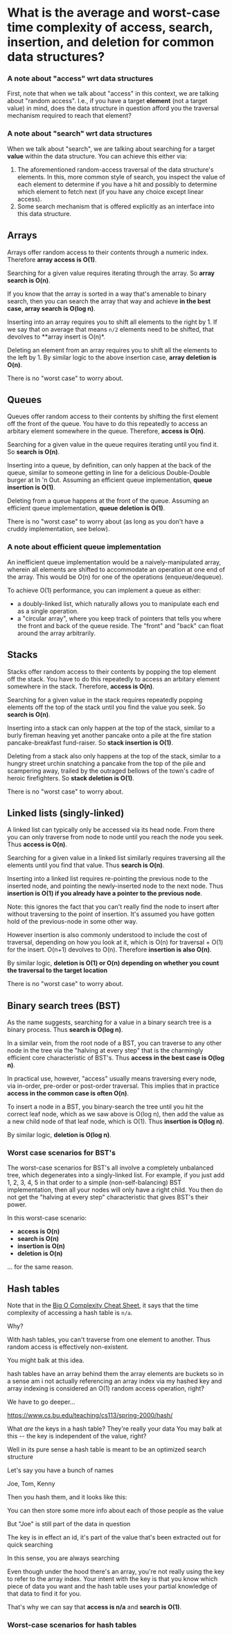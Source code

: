 # What is the average and worst-case time complexity of access, search, insertion, and deletion for common data structures?

### A note about "access" wrt data structures
First, note that when we talk about "access" in this context, we are talking about "random access". I.e., if you have a target **element** (not a target value) in mind, does the data structure in question afford you the traversal mechanism required to reach that element?

### A note about "search" wrt data structures
When we talk about "search", we are talking about searching for a target **value** within the data structure. You can achieve this either via:

1) The aforementioned random-access traversal of the data structure's elements. In this,  more common style of search, you inspect the value of each element to determine if you have a hit and possibly to determine which element to fetch next (if you have any choice except linear access).
2) Some search mechanism that is offered explicitly as an interface into  this data structure.


## Arrays

Arrays offer random access to their contents through a numeric index.  Therefore **array access is O(1)**.

Searching for a given value requires iterating through the array. So **array search is O(n)**.

If you know that the array is sorted in a way that's amenable to binary search, then you can search the array that way and achieve **in the best case, array search is O(log n)**.

Inserting into an array requires you to shift all elements to the right by 1. If we say that on average that means `n/2` elements need to be shifted, that devolves to **array insert is O(n)*.

Deleting an element from an array requires you to shift all the elements to the left by 1. By similar logic to the above insertion case, **array deletion is O(n)**.

There is no "worst case" to worry about.

## Queues
Queues offer random access to their contents by shifting the first element off the front of the queue. You have to do this repeatedly to access an arbitary element somewhere in the queue.  Therefore, **access is O(n)**.

Searching for a given value in the queue requires iterating until you find it. So **search is O(n)**.

Inserting into a queue, by definition, can only happen at the back of the queue, similar to someone getting in line for a delicious Double-Double burger at In 'n Out. Assuming an efficient queue implementation, **queue insertion is O(1)**.

Deleting from a queue happens at the front of the queue. Assuming an efficient queue implementation, **queue deletion is O(1)**.

There is no "worst case" to worry about (as long as you don't have a cruddy implementation, see below).

### A note about efficient queue implementation

An inefficient queue implementation would be a naively-manipulated array, wherein all elements are shifted to accommodate an operation at one end of the array. This would be O(n) for one of the operations (enqueue/dequeue).

To achieve O(1) performance, you can implement a queue as either:

* a doubly-linked list, which naturally allows you to manipulate each end as a single operation.
* a "circular array", where you keep track of pointers that tells you where the front and back of the queue reside. The "front" and "back" can float around the array arbitrarily.

## Stacks
Stacks offer random access to their contents by popping the top element off the stack. You have to do this repeatedly to access an arbitary element somewhere in the stack.  Therefore, **access is O(n)**.

Searching for a given value in the stack requires repeatedly popping elements off the top of the stack until you find the value you seek. So **search is O(n)**.

Inserting into a stack can only happen at the top of the stack, similar to a burly fireman heaving yet another pancake onto a pile at the fire station pancake-breakfast fund-raiser. So **stack insertion is O(1)**.

Deleting from a stack also only happens at the top of the stack, similar to a hungry street urchin snatching a pancake from the top of the pile and scampering away, trailed by the outraged bellows of the town's cadre of heroic firefighters. So **stack deletion is O(1)**.

There is no "worst case" to worry about.

## Linked lists (singly-linked)
A linked list can typically only be accessed via its head node. From there you can only traverse from node to node until you reach the node you seek. Thus **access is O(n)**.

Searching for a given value in a linked list similarly requires traversing all the elements until you find that value. Thus **search is O(n)**.

Inserting into a linked list requires re-pointing the previous node to the inserted node, and pointing the newly-inserted node to the next node. Thus **insertion is O(1) if you already have a pointer to the previous node**. 

Note: this ignores the fact that you can't really find the node to insert after without traversing to the point of insertion. It's assumed you have gotten hold of the previous-node in some other way.

However insertion is also commonly understood to include the cost of traversal, depending on how you look at it, which is O(n) for traversal + O(1) for the insert. O(n+1) devolves to O(n). Therefore **insertion is also O(n)**.

By similar logic, **deletion is O(1) or O(n) depending on whether you count the traversal to the target location**

There is no "worst case" to worry about.

## Binary search trees (BST)
As the name suggests, searching for a value in a binary search tree is a binary process. Thus **search is O(log n)**.

In a similar vein, from the root node of a BST, you can traverse to any other node in the tree via the "halving at every step" that is the charmingly efficient core characteristic of BST's.  Thus **access in the best case is O(log n)**.

In practical use, however, "access" usually means traversing every node, via in-order, pre-order or post-order traversal. This implies that in practice **access in the common case is often O(n)**.

To insert a node in a BST, you binary-search the tree until you hit the correct leaf node, which as we saw above is O(log n), then add the value as a new child node of that leaf node, which is O(1). Thus **insertion is O(log n)**.

By similar logic, **deletion is O(log n)**.

### Worst case scenarios for BST's

The worst-case scenarios for BST's all involve a completely unbalanced tree, which degenerates into a singly-linked list.  For example, if you just add 1, 2, 3, 4, 5 in that order to a simple (non-self-balancing) BST implementation, then all your nodes will only have a right child.  You then do not get the "halving at every step" characteristic that gives BST's their power.

In this worst-case scenario:

* **access is O(n)**
* **search is O(n)**
* **insertion is O(n)**
* **deletion is O(n)**

... for the same reason.

## Hash tables

Note that in the [Big O Complexity Cheat Sheet](http://bigocheatsheet.com/), it says that the time complexity of accessing a hash table is `n/a`.

Why?

With hash tables, you can't traverse from one element to another. Thus random access is effectively non-existent.

You might balk at this idea. 

hash tables have an array behind them
the array elements are buckets
so in a sense am i not actually referencing an array index via my hashed key
and array indexing is considered an O(1) random access operation, right?

We have to go deeper...

https://www.cs.bu.edu/teaching/cs113/spring-2000/hash/

What _are_ the keys in a hash table?
They're really your data
You may balk at this -- the key is independent of the value, right?

Well in its pure sense a hash table is meant to be an optimized search structure

Let's say you have a bunch of names 

Joe, Tom, Kenny

Then you hash them, and it looks like this:

You can then store some more info about each of those people as the value 

But "Joe" is still part of the data in question

The key is in effect an id, it's part of the value that's been extracted out for quick searching

In this sense, you are always searching

Even though under the hood there's an array, you're not really using the key to refer to the array index. Your intent with the key is that you know which piece of data you want and the hash table uses your partial knowledge of that data to find it for you.

That's why we can say that **access is n/a** and **search is O(1)**.

### Worst-case scenarios for hash tables
















